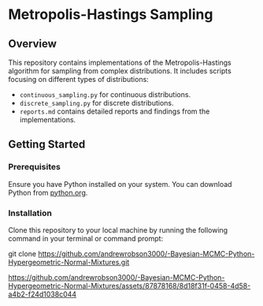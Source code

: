 # Metropolis-Hastings Sampling

## Overview
This repository contains implementations of the Metropolis-Hastings algorithm for sampling from complex distributions. It includes scripts focusing on different types of distributions:
- `continuous_sampling.py` for continuous distributions.
- `discrete_sampling.py` for discrete distributions.
- `reports.md` contains detailed reports and findings from the implementations.

## Getting Started

### Prerequisites
Ensure you have Python installed on your system. You can download Python from [python.org](https://www.python.org/downloads/).

### Installation
Clone this repository to your local machine by running the following command in your terminal or command prompt:

git clone https://github.com/andrewrobson3000/-Bayesian-MCMC-Python-Hypergeometric-Normal-Mixtures.git

https://github.com/andrewrobson3000/-Bayesian-MCMC-Python-Hypergeometric-Normal-Mixtures/assets/87878168/8d18f31f-0458-4d58-a4b2-f24d1038c044
